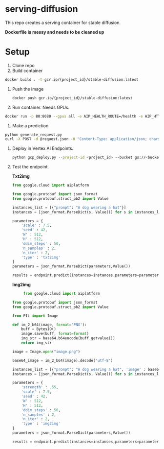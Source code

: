 # serving-diffusion

This repo creates a serving container for stable diffusion.

**Dockerfile is messy and needs to be cleaned up**

# Setup

1. Clone repo
1. Build container

  ```bash
  docker build . -t gcr.io/{project_id}/stable-diffusion:latest
  ```
1. Push the image

    ```bash
    docker push gcr.io/{project_id}/stable-diffusion:latest
    ```

1. Run container. Needs GPUs.

  ```bash
  docker run -p 80:8080 --gpus all -e AIP_HEALTH_ROUTE=/health -e AIP_HTTP_PORT=8080 -e AIP_PREDICT_ROUTE=/predict gcr.io/{project_id}/stable-diffusion:latest -d
  ```

1. Make a prediction

  ```bash
  python generate_request.py
  curl -X POST -d @request.json -H "Content-Type: application/json; charset=utf-8" localhost/predict >> response.json
  ```
  
 1. Deploy in Vertex AI Endpoints.

    ```bash
    python gcp_deploy.py --project-id <project_id> --bucket gs://<bucket_id>/diffusion-model --image-uri gcr.io/<project_id>/stable-diffusion:latest
    ```

1. Test the endpoint.

    **Txt2img**

    ```python
    from google.cloud import aiplatform

    from google.protobuf import json_format
    from google.protobuf.struct_pb2 import Value

    instances_list = [{"prompt": "A dog wearing a hat"}]
    instances = [json_format.ParseDict(s, Value()) for s in instances_list]

    parameters = {
        'scale' : 7.5, 
        'seed' : 42, 
        'W' : 512, 
        'H' : 512, 
        'ddim_steps' : 50,
        'n_samples' : 2,
        'n_iter' : 2,
        'type' : 'txt2img'
    }
    parameters = json_format.ParseDict(parameters,Value())

    results = endpoint.predict(instances=instances,parameters=parameters)

    ```

    **Img2img**

    ```python
         from google.cloud import aiplatform

    from google.protobuf import json_format
    from google.protobuf.struct_pb2 import Value

    from PIL import Image

    def im_2_b64(image, format='PNG'):
        buff = BytesIO()
        image.save(buff, format=format)
        img_str = base64.b64encode(buff.getvalue())
        return img_str

    image = Image.open("image.png")

    base64_image = im_2_b64(image).decode('utf-8')

    instances_list = [{"prompt": "A dog wearing a hat", 'image' : base64_image}]
    instances = [json_format.ParseDict(s, Value()) for s in instances_list]

    parameters = {
        'strength' : .55,
        'scale' : 7.5, 
        'seed' : 42, 
        'W' : 512, 
        'H' : 512, 
        'ddim_steps' : 50,
        'n_samples' : 2,
        'n_iter' : 2,
        'type' : 'img2img'
    }
    parameters = json_format.ParseDict(parameters,Value())

    results = endpoint.predict(instances=instances,parameters=parameters)

